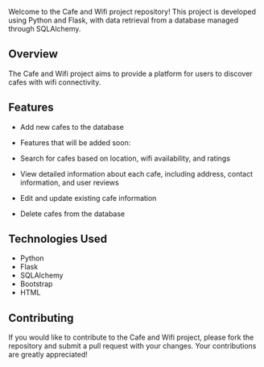 Welcome to the Cafe and Wifi project repository! This project is developed using Python and Flask, with data retrieval from a database managed through SQLAlchemy.

## Overview
The Cafe and Wifi project aims to provide a platform for users to discover cafes with wifi connectivity. 
## Features

- Add new cafes to the database

- 
  Features that will be added soon:
 - Search for cafes based on location, wifi availability, and ratings
- View detailed information about each cafe, including address, contact information, and user reviews
- Edit and update existing cafe information
- Delete cafes from the database


## Technologies Used
- Python
- Flask
- SQLAlchemy
- Bootstrap
- HTML

## Contributing
If you would like to contribute to the Cafe and Wifi project, please fork the repository and submit a pull request with your changes. Your contributions are greatly appreciated!

